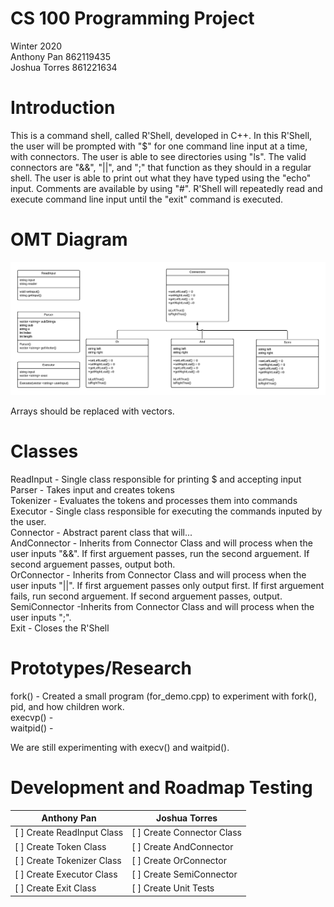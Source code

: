 # CS 100 Programming Project

Winter 2020\
Anthony Pan 862119435\
Joshua Torres 861221634

# Introduction

This is a command shell, called R'Shell, developed in C++. In this R'Shell, the user will be prompted with "$" for one command line input at a time, with connectors. The user is able to see directories using "ls". The valid connectors are "&&", "||", and ";" that function as they should in a regular shell. The user is able to print out what they have typed using the "echo" input. Comments are available by using "#". R'Shell will repeatedly read and execute command line input until the "exit" command is executed.

# OMT Diagram
![R'Shell Assignment 1](images/Rshell.png)

Arrays should be replaced with vectors.
# Classes
ReadInput - Single class responsible for printing $ and accepting input\
Parser - Takes input and creates tokens\
Tokenizer - Evaluates the tokens and processes them into commands\
Executor - Single class responsible for executing the commands inputed by the user.\
Connector - Abstract parent class that will... \
AndConnector - Inherits from Connector Class and will process when the user inputs "&&". If first arguement passes, run the second arguement. If second arguement passes, output both.\
OrConnector - Inherits from Connector Class and will process when the user inputs "||". If first arguement passes only output first. If first arguement fails, run second arguement. If second arguement passes, output.\
SemiConnector -Inherits from Connector Class and will process when the user inputs ";".\
Exit - Closes the R'Shell
# Prototypes/Research
fork() - Created a small program (for_demo.cpp) to experiment with fork(), pid, and how children work.\
execvp() -\
waitpid() -

We are still experimenting with execv() and waitpid().

# Development and Roadmap Testing
Anthony Pan | Joshua Torres
------------ | -------------
[ ] Create ReadInput Class| [ ] Create Connector Class
[ ] Create Token Class | [ ] Create AndConnector
[ ] Create Tokenizer Class | [ ] Create OrConnector
[ ] Create Executor Class | [ ] Create SemiConnector
[ ] Create Exit Class | [ ] Create Unit Tests
